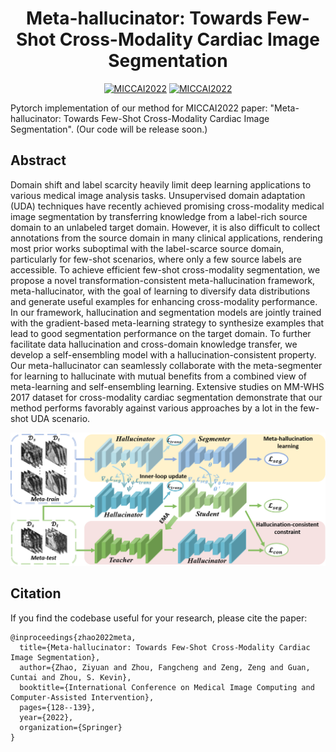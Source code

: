 

<div align="center">

# Meta-hallucinator: Towards Few-Shot Cross-Modality Cardiac Image Segmentation

[![MICCAI2022](https://img.shields.io/badge/arXiv-2305.06978-blue)](https://arxiv.org/abs/2305.06978)
[![MICCAI2022](https://img.shields.io/badge/Conference-MICCAI2022-green)](https://link.springer.com/chapter/10.1007/978-3-031-16443-9_13)



</div>

Pytorch implementation of our method for MICCAI2022 paper: "Meta-hallucinator: Towards Few-Shot Cross-Modality Cardiac Image Segmentation". (Our code will be release soon.)

## Abstract
Domain shift and label scarcity heavily limit deep learning applications to various medical image analysis tasks. Unsupervised domain adaptation (UDA) techniques have recently achieved promising cross-modality medical image segmentation by transferring knowledge from a label-rich source domain to an unlabeled target domain. However, it is also difficult to collect annotations from the source domain in many clinical applications, rendering most prior works suboptimal with the label-scarce source domain, particularly for few-shot scenarios, where only a few source labels are accessible. To achieve efficient few-shot cross-modality segmentation, we propose a novel transformation-consistent meta-hallucination framework, meta-hallucinator, with the goal of learning to diversify data distributions and generate useful examples for enhancing cross-modality performance. In our framework, hallucination and segmentation models are jointly trained with the gradient-based meta-learning strategy to synthesize examples that lead to good segmentation performance on the target domain. To further facilitate data hallucination and cross-domain knowledge transfer, we develop a self-ensembling model with a hallucination-consistent property. Our meta-hallucinator can seamlessly collaborate with the meta-segmenter for learning to hallucinate with mutual benefits from a combined view of meta-learning and self-ensembling learning. Extensive studies on MM-WHS 2017 dataset for cross-modality cardiac segmentation demonstrate that our method performs favorably against various approaches by a lot in the few-shot UDA scenario.

<p align="center">
<img src="https://github.com/jacobzhaoziyuan/Meta-Hallucinator/blob/main/assets/archi.png" width="700">
</p>







## Citation
If you find the codebase useful for your research, please cite the paper:
```
@inproceedings{zhao2022meta,
  title={Meta-hallucinator: Towards Few-Shot Cross-Modality Cardiac Image Segmentation},
  author={Zhao, Ziyuan and Zhou, Fangcheng and Zeng, Zeng and Guan, Cuntai and Zhou, S. Kevin},
  booktitle={International Conference on Medical Image Computing and Computer-Assisted Intervention},
  pages={128--139},
  year={2022},
  organization={Springer}
}
```
